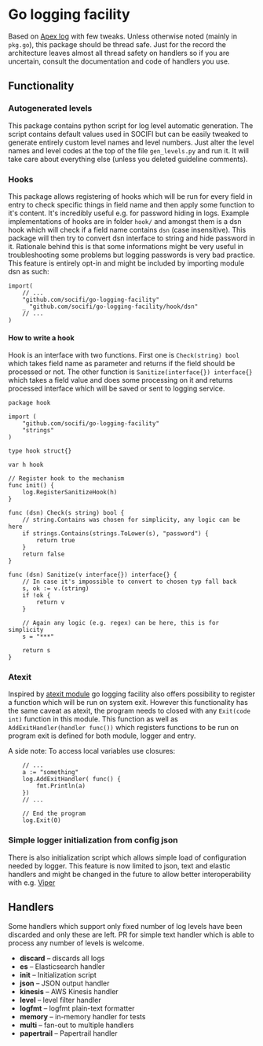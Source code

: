 # Go logging facility

Based on [Apex log](https://github.com/apex/log) with few tweaks. Unless otherwise noted (mainly in `pkg.go`), this package should be thread safe. Just for the record the architecture leaves almost all thread safety on handlers so if you are uncertain, consult the documentation and code of handlers you use.

## Functionality

### Autogenerated levels

This package contains python script for log level automatic generation. The script contains default values used in SOCIFI but can be easily tweaked to generate entirely custom level names and level numbers. Just alter the level names and level codes at the top of the file `gen_levels.py` and run it. It will take care about everything else (unless you deleted guideline comments).

### Hooks

This package allows registering of hooks which will be run for every field in entry to check specific things in field name and then apply some function to it's content. It's incredibly useful e.g. for password hiding in logs. Example implementations of hooks are in folder `hook/` and amongst them is a dsn hook which will check if a field name contains `dsn` (case insensitive). This package will then try to convert dsn interface to string and hide password in it. Rationale behind this is that some informations might be very useful in troubleshooting some problems but logging passwords is very bad practice. This feature is entirely opt-in and might be included by importing module dsn as such:
```golang
import(
	// ...
	"github.com/socifi/go-logging-facility"
	_ "github.com/socifi/go-logging-facility/hook/dsn"
	// ...
)
```

#### How to write a hook

Hook is an interface with two functions. First one is `Check(string) bool` which takes field name as parameter and returns if the field should be processed or not. The other function is `Sanitize(interface{}) interface{}` which takes a field value and does some processing on it and returns processed interface which will be saved or sent to logging service.

```golang
package hook

import (
	"github.com/socifi/go-logging-facility"
	"strings"
)

type hook struct{}

var h hook

// Register hook to the mechanism
func init() {
	log.RegisterSanitizeHook(h)
}

func (dsn) Check(s string) bool {
	// string.Contains was chosen for simplicity, any logic can be here
	if strings.Contains(strings.ToLower(s), "password") {
		return true
	}
	return false
}

func (dsn) Sanitize(v interface{}) interface{} {
	// In case it's impossible to convert to chosen typ fall back
	s, ok := v.(string)
	if !ok {
		return v
	}

	// Again any logic (e.g. regex) can be here, this is for simplicity
	s = "***"

	return s
}
```

### Atexit

Inspired by [atexit module](github.com/tebeka/atexit) go logging facility also offers possibility to register a function which will be run on system exit. However this functionality has the same caveat as atexit, the program needs to closed with any `Exit(code int)` function in this module. This function as well as `AddExitHandler(handler func())` which registers functions to be run on program exit is defined for both module, logger and entry.

A side note: To access local variables use closures:

```golang
	// ...
	a := "something"
	log.AddExitHandler( func() {
		fmt.Println(a)
	})
	// ...

	// End the program
	log.Exit(0)
```


### Simple logger initialization from config json

There is also initialization script which allows simple load of configuration needed by logger. This feature is now limited to json, text and elastic handlers and might be changed in the future to allow better interoperability with e.g. [Viper](https://github.com/spf13/viper)

## Handlers

Some handlers which support only fixed number of log levels have been discarded and only these are left. PR for simple text handler which is able to process any number of levels is welcome.

- __discard__ – discards all logs
- __es__ – Elasticsearch handler
- __init__ – Initialization script
- __json__ – JSON output handler
- __kinesis__ – AWS Kinesis handler
- __level__ – level filter handler
- __logfmt__ – logfmt plain-text formatter
- __memory__ – in-memory handler for tests
- __multi__ – fan-out to multiple handlers
- __papertrail__ – Papertrail handler
